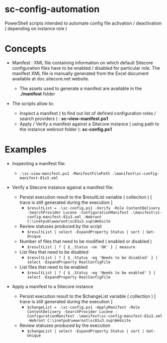 # sc-config-automation
PowerShell scripts intended to automate config file activation / deactivation ( depending on instance role )

# Concepts

- Manifest : XML file containing information on which default Sitecore configuration files have to be enabled / disabled for particular role. The manifest XML file is manually generated from the Excel document available at doc.sitecore.net website. 
  - The assets used to generate a manifest are available in the **./manifest** folder

- The scripts allow to:
  - Inspect a manifest ( to find out list of defined configuration roles / search providers ) : **sc-view-manifest.ps1**
  - Apply / Verify a manifest against a Sitecore instance ( using path to the instance webroot folder ): **sc-config.ps1**

# Examples
- Inspecting a manifest file:
  - `.\sc-view-manifest.ps1 -ManifestFilePath .\manifest\sc-config-manifest-81u3.xml`

- Verify a Sitecore instance against a manifest file: 
  - Persist execution result to the $resultList variable ( collection ) [ trace is still generated during the execution ]
    - `$resultList = .\sc-config.ps1 -Verify -Role ContentDelivery -SearchProvider Lucene -ConfigurationManifest .\manifest\sc-config-manifest-81u3.xml -Webroot C:\inetpub\wwwroot\sc81u3.sup\Website`
  - Review statuses produced by the script
    - `$resultList | select -ExpandProperty Status | sort | Get-Unique`
  - Number of files that need to be modified ( enabled or disabled )
    - `$resultList | ? { $_.Status -ne 'OK' } | measure`
  - List files that need to be disabled
    - `$resultList | ? { $_.Status -eq 'Needs to be disabled' } | select -ExpandProperty RealConfigFile`
  - List files that need to be enabled
    - `$resultList | ? { $_.Status -eq 'Needs to be enabled' } | select -ExpandProperty RealConfigFile`

- Apply a manifest to a Sitecore instance
  - Persist execution result to the $changeList variable ( collection ) [ trace is still generated during the execution ]
    - `$changeList = .\sc-config.ps1 -ApplyManifest -Role ContentDelivery -SearchProvider Lucene -ConfigurationManifest .\manifest\sc-config-manifest-81u3.xml -Webroot C:\inetpub\wwwroot\sc81u3.sup\Website`
  - Review statuses produced by the execution
    - `$changeList | select -ExpandProperty Status | sort | Get-Unique`
